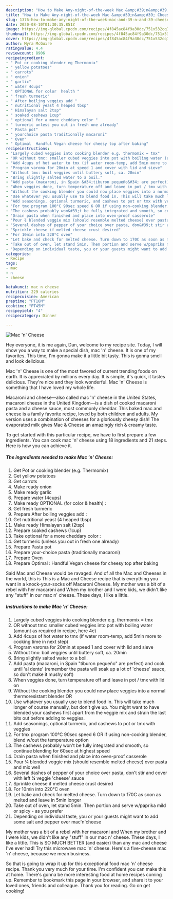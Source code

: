 ```yaml
---
description: "How to Make Any-night-of-the-week Mac &amp;#39;n&amp;#39; Cheese"
title: "How to Make Any-night-of-the-week Mac &amp;#39;n&amp;#39; Cheese"
slug: 1376-how-to-make-any-night-of-the-week-mac-and-39-n-and-39-cheese
date: 2020-08-10T01:30:35.851Z
image: https://img-global.cpcdn.com/recipes/4f845ac84f9a30dc/751x532cq70/mac-n-cheese-recipe-main-photo.jpg
thumbnail: https://img-global.cpcdn.com/recipes/4f845ac84f9a30dc/751x532cq70/mac-n-cheese-recipe-main-photo.jpg
cover: https://img-global.cpcdn.com/recipes/4f845ac84f9a30dc/751x532cq70/mac-n-cheese-recipe-main-photo.jpg
author: Myra McGuire
ratingvalue: 4.4
reviewcount: 8906
recipeingredient:
- " Pot or cooking blender eg Thermomix"
- " yellow potatoes"
- " carrots"
- " onion"
- " garlic"
- " water 4cups"
- " OPTIONAL for color  health "
- " fresh turmeric"
- " After boiling veggies add "
- " nutritional yeast 4 heaped tbsp"
- " Himalayan salt 2tsp"
- " soaked cashews 1cup"
- " optional for a more cheddary color "
- " turmeric unless you out in fresh one already"
- " Pasta pot"
- " yourchoice pasta traditionally macaroni"
- " Oven"
- " Optimal  Handful Vegan cheese for cheesy top after baking"
recipeinstructions:
- "Largely cubed veggies into cooking blender e.g. thermomix = tmx"
- "OR without tmx: smaller cubed veggies into pot with boiling water (amount as required in recipe, here 4c)"
- "Add 4cups of hot water to tmx (if water room-temp, add 5min more to cooking time in next step)"
- "Program varoma for 20min at speed 1 and cover with lid and sieve"
- "Without tmx: boil veggies until buttery soft, ca. 20min"
- "Bring slightly salted water to a boil."
- "Add pasta (macaroni, in Spain &#34;tiburon pequeño&#34; are perfect) and cook until &#39;al dente&#39; (remember the pasta will soak up a lot of &#39;cheese&#39; sauce, so don&#39;t make it mushy soft)"
- "When veggies done, turn temperature off and leave in pot / tmx with lid on"
- "Without the cooking blender you could now place veggies into a normal thermoresistant blender OR"
- "Use whatever you usually use to blend food in. This will take much longer of course manually, but don&#39;t give up. You might want to have blended your cashews first apart from the veggie mix and strain the last bits out before adding to veggies."
- "Add seasonings, optional turmeric, and cashews to pot or tmx with veggies"
- "For tmx program 100°C 90sec speed 6 OR if using non-cooking blender, blend w/out the temperature option"
- "The cashews probably won&#39;t be fully integrated and smooth, so continue blending for 60sec at highest speed"
- "Drain pasta when finished and place into oven-proof casserole"
- "Pour ¾ blended veggie mix (should resemble melted cheese) over pasta and mix well"
- "Several dashes of pepper of your choice over pasta, don&#39;t stir and cover with left ¼ veggie &#39;cheese&#39; sauce"
- "Sprinkle cheese if melted cheese crust desired"
- "For 10min into 220°C oven"
- "Let bake and check for melted cheese. Turn down to 170C as soon as melted and leave in 5min longer"
- "Take out of oven, let stand 5min. Then portion and serve w/paprika mild or spicy - as you prefer"
- "Depending on individual taste, you or your guests might want to add some salt and pepper over mac&#39;n&#39;cheese"
categories:
- Recipe
tags:
- mac
- n
- cheese

katakunci: mac n cheese 
nutrition: 229 calories
recipecuisine: American
preptime: "PT16M"
cooktime: "PT45M"
recipeyield: "4"
recipecategory: Dinner

---
```



![Mac &#39;n&#39; Cheese](https://img-global.cpcdn.com/recipes/4f845ac84f9a30dc/751x532cq70/mac-n-cheese-recipe-main-photo.jpg)

Hey everyone, it is me again, Dan, welcome to my recipe site. Today, I will show you a way to make a special dish, mac &#39;n&#39; cheese. It is one of my favorites. This time, I'm gonna make it a little bit tasty. This is gonna smell and look delicious.

Mac &#39;n&#39; Cheese is one of the most favored of current trending foods on earth. It is appreciated by millions every day. It is simple, it's quick, it tastes delicious. They're nice and they look wonderful. Mac &#39;n&#39; Cheese is something that I have loved my whole life.

Macaroni and cheese—also called mac &#39;n&#39; cheese in the United States, macaroni cheese in the United Kingdom—is a dish of cooked macaroni pasta and a cheese sauce, most commonly cheddar. This baked mac and cheese is a family favorite recipe, loved by both children and adults. My version uses a combination of cheeses for a gloriously cheesy dish! The evaporated milk gives Mac &amp; Cheese an amazingly rich &amp; creamy taste.


To get started with this particular recipe, we have to first prepare a few ingredients. You can cook mac &#39;n&#39; cheese using 18 ingredients and 21 steps. Here is how you can achieve it.

<!--inarticleads1-->

##### The ingredients needed to make Mac &#39;n&#39; Cheese:

1. Get  Pot or cooking blender (e.g. Thermomix)
1. Get  yellow potatoes
1. Get  carrots
1. Make ready  onion
1. Make ready  garlic
1. Prepare  water (4cups)
1. Make ready  OPTIONAL (for color &amp; health) :
1. Get  fresh turmeric
1. Prepare  After boiling veggies add :
1. Get  nutritional yeast (4 heaped tbsp)
1. Make ready  Himalayan salt (2tsp)
1. Prepare  soaked cashews (1cup)
1. Take  optional for a more cheddary color :
1. Get  turmeric (unless you out in fresh one already)
1. Prepare  Pasta pot
1. Prepare  your-choice pasta (traditionally macaroni)
1. Prepare  Oven
1. Prepare  Optimal : Handful Vegan cheese for cheesy top after baking


Said Mac and Cheese would be ravaged. And of all the Mac and Cheeses in the world, this is This is a Mac and Cheese recipe that is everything you want in a knock-your-socks off Macaroni Cheese. My mother was a bit of a rebel with her macaroni and When my brother and I were kids, we didn&#39;t like any &#34;stuff&#34; in our mac n&#39; cheese. These days, I like a little. 

<!--inarticleads2-->

##### Instructions to make Mac &#39;n&#39; Cheese:

1. Largely cubed veggies into cooking blender e.g. thermomix = tmx
1. OR without tmx: smaller cubed veggies into pot with boiling water (amount as required in recipe, here 4c)
1. Add 4cups of hot water to tmx (if water room-temp, add 5min more to cooking time in next step)
1. Program varoma for 20min at speed 1 and cover with lid and sieve
1. Without tmx: boil veggies until buttery soft, ca. 20min
1. Bring slightly salted water to a boil.
1. Add pasta (macaroni, in Spain &#34;tiburon pequeño&#34; are perfect) and cook until &#39;al dente&#39; (remember the pasta will soak up a lot of &#39;cheese&#39; sauce, so don&#39;t make it mushy soft)
1. When veggies done, turn temperature off and leave in pot / tmx with lid on
1. Without the cooking blender you could now place veggies into a normal thermoresistant blender OR
1. Use whatever you usually use to blend food in. This will take much longer of course manually, but don&#39;t give up. You might want to have blended your cashews first apart from the veggie mix and strain the last bits out before adding to veggies.
1. Add seasonings, optional turmeric, and cashews to pot or tmx with veggies
1. For tmx program 100°C 90sec speed 6 OR if using non-cooking blender, blend w/out the temperature option
1. The cashews probably won&#39;t be fully integrated and smooth, so continue blending for 60sec at highest speed
1. Drain pasta when finished and place into oven-proof casserole
1. Pour ¾ blended veggie mix (should resemble melted cheese) over pasta and mix well
1. Several dashes of pepper of your choice over pasta, don&#39;t stir and cover with left ¼ veggie &#39;cheese&#39; sauce
1. Sprinkle cheese if melted cheese crust desired
1. For 10min into 220°C oven
1. Let bake and check for melted cheese. Turn down to 170C as soon as melted and leave in 5min longer
1. Take out of oven, let stand 5min. Then portion and serve w/paprika mild or spicy - as you prefer
1. Depending on individual taste, you or your guests might want to add some salt and pepper over mac&#39;n&#39;cheese


My mother was a bit of a rebel with her macaroni and When my brother and I were kids, we didn&#39;t like any &#34;stuff&#34; in our mac n&#39; cheese. These days, I like a little. This is SO MUCH BETTER (and easier) than any mac and cheese I&#39;ve ever had! Try this microwave mac &#39;n&#39; cheese. Here&#39;s a five-cheese mac &#39;n&#39; cheese, because we mean business. 

So that is going to wrap it up for this exceptional food mac &#39;n&#39; cheese recipe. Thank you very much for your time. I'm confident you can make this at home. There's gonna be more interesting food at home recipes coming up. Remember to bookmark this page in your browser, and share it to your loved ones, friends and colleague. Thank you for reading. Go on get cooking!
